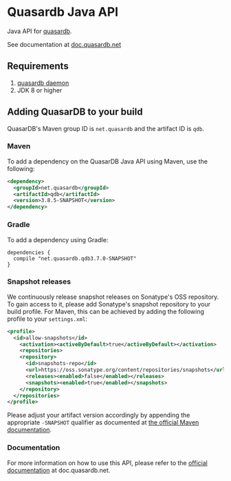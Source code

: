Quasardb Java API
=================

Java API for [quasardb](https://www.quasardb.net/).

See documentation at [doc.quasardb.net](https://doc.quasardb.net/master/api/java.html)

## Requirements

1. [quasardb daemon](https://download.quasardb.net/quasardb/)
2. JDK 8 or higher

## Adding QuasarDB to your build

QuasarDB's Maven group ID is `net.quasardb` and the artifact ID is `qdb`.

### Maven

To add a dependency on the QuasarDB Java API using Maven, use the following:

```xml
<dependency>
  <groupId>net.quasardb</groupId>
  <artifactId>qdb</artifactId>
  <version>3.8.5-SNAPSHOT</version>
</dependency>
```

### Gradle

To add a dependency using Gradle:

```
dependencies {
  compile "net.quasardb.qdb3.7.0-SNAPSHOT"
}
```

### Snapshot releases

We continuously release snapshot releases on Sonatype's OSS repository. To gain access to it, please add Sonatype's snapshot repository to your build profile. For Maven, this can be achieved by adding the following profile to your `settings.xml`:

```xml
<profile>
  <id>allow-snapshots</id>
    <activation><activeByDefault>true</activeByDefault></activation>
    <repositories>
    <repository>
      <id>snapshots-repo</id>
      <url>https://oss.sonatype.org/content/repositories/snapshots</url>
      <releases><enabled>false</enabled></releases>
      <snapshots><enabled>true</enabled></snapshots>
    </repository>
  </repositories>
</profile>
```

Please adjust your artifact version accordingly by appending the appropriate `-SNAPSHOT` qualifier as documented at [the official Maven documentation](https://docs.oracle.com/middleware/1212/core/MAVEN/maven_version.htm#MAVEN401).

### Documentation

For more information on how to use this API, please refer to the [official documentation](http://doc.quasardb.net/master/api/java.html) at doc.quasardb.net.
